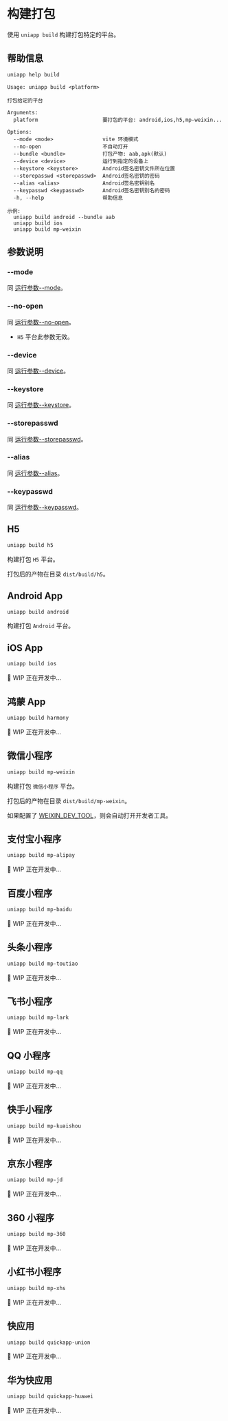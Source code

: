 # 构建打包

使用 `uniapp build` 构建打包特定的平台。

## 帮助信息

```bash
uniapp help build
```

```
Usage: uniapp build <platform>

打包给定的平台

Arguments:
  platform                     要打包的平台: android,ios,h5,mp-weixin...

Options:
  --mode <mode>                vite 环境模式
  --no-open                    不自动打开
  --bundle <bundle>            打包产物: aab,apk(默认)
  --device <device>            运行到指定的设备上
  --keystore <keystore>        Android签名密钥文件所在位置
  --storepasswd <storepasswd>  Android签名密钥的密码
  --alias <alias>              Android签名密钥别名
  --keypasswd <keypasswd>      Android签名密钥别名的密码
  -h, --help                   帮助信息

示例:
  uniapp build android --bundle aab
  uniapp build ios
  uniapp build mp-weixin
```

## 参数说明

### --mode

同 [运行参数--mode](./run#mode)。

### --no-open

同 [运行参数--no-open](./run#no-open)。

- `H5` 平台此参数无效。

### --device

同 [运行参数--device](./run#device)。

### --keystore

同 [运行参数--keystore](./run#keystore)。

### --storepasswd

同 [运行参数--storepasswd](./run#storepasswd)。

### --alias

同 [运行参数--alias](./run#alias)。

### --keypasswd

同 [运行参数--keypasswd](./run#keypasswd)。

## H5

```bash
uniapp build h5
```

构建打包 `H5` 平台。

打包后的产物在目录 `dist/build/h5`。

## Android App

```bash
uniapp build android
```

构建打包 `Android` 平台。

## iOS App

```bash
uniapp build ios
```

🚧 WIP 正在开发中...

## 鸿蒙 App

```bash
uniapp build harmony
```

🚧 WIP 正在开发中...

## 微信小程序

```bash
uniapp build mp-weixin
```

构建打包 `微信小程序` 平台。

打包后的产物在目录 `dist/build/mp-weixin`。

如果配置了 [WEIXIN_DEV_TOOL](../config/#weixin-dev-tool)，则会自动打开开发者工具。

## 支付宝小程序

```bash
uniapp build mp-alipay
```

🚧 WIP 正在开发中...

## 百度小程序

```bash
uniapp build mp-baidu
```

🚧 WIP 正在开发中...

## 头条小程序

```bash
uniapp build mp-toutiao
```

🚧 WIP 正在开发中...

## 飞书小程序

```bash
uniapp build mp-lark
```

🚧 WIP 正在开发中...

## QQ 小程序

```bash
uniapp build mp-qq
```

🚧 WIP 正在开发中...

## 快手小程序

```bash
uniapp build mp-kuaishou
```

🚧 WIP 正在开发中...

## 京东小程序

```bash
uniapp build mp-jd
```

🚧 WIP 正在开发中...

## 360 小程序

```bash
uniapp build mp-360
```

🚧 WIP 正在开发中...

## 小红书小程序

```bash
uniapp build mp-xhs
```

🚧 WIP 正在开发中...

## 快应用

```bash
uniapp build quickapp-union
```

🚧 WIP 正在开发中...

## 华为快应用

```bash
uniapp build quickapp-huawei
```

🚧 WIP 正在开发中...
